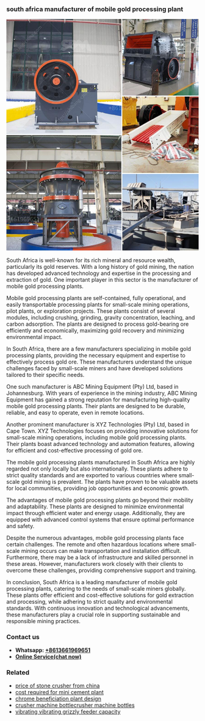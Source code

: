 <h3>south africa manufacturer of mobile gold processing plant</h3><img src='1702950510.jpg' alt=''><p>South Africa is well-known for its rich mineral and resource wealth, particularly its gold reserves. With a long history of gold mining, the nation has developed advanced technology and expertise in the processing and extraction of gold. One important player in this sector is the manufacturer of mobile gold processing plants.</p><p>Mobile gold processing plants are self-contained, fully operational, and easily transportable processing plants for small-scale mining operations, pilot plants, or exploration projects. These plants consist of several modules, including crushing, grinding, gravity concentration, leaching, and carbon adsorption. The plants are designed to process gold-bearing ore efficiently and economically, maximizing gold recovery and minimizing environmental impact.</p><p>In South Africa, there are a few manufacturers specializing in mobile gold processing plants, providing the necessary equipment and expertise to effectively process gold ore. These manufacturers understand the unique challenges faced by small-scale miners and have developed solutions tailored to their specific needs.</p><p>One such manufacturer is ABC Mining Equipment (Pty) Ltd, based in Johannesburg. With years of experience in the mining industry, ABC Mining Equipment has gained a strong reputation for manufacturing high-quality mobile gold processing plants. Their plants are designed to be durable, reliable, and easy to operate, even in remote locations.</p><p>Another prominent manufacturer is XYZ Technologies (Pty) Ltd, based in Cape Town. XYZ Technologies focuses on providing innovative solutions for small-scale mining operations, including mobile gold processing plants. Their plants boast advanced technology and automation features, allowing for efficient and cost-effective processing of gold ore.</p><p>The mobile gold processing plants manufactured in South Africa are highly regarded not only locally but also internationally. These plants adhere to strict quality standards and are exported to various countries where small-scale gold mining is prevalent. The plants have proven to be valuable assets for local communities, providing job opportunities and economic growth.</p><p>The advantages of mobile gold processing plants go beyond their mobility and adaptability. These plants are designed to minimize environmental impact through efficient water and energy usage. Additionally, they are equipped with advanced control systems that ensure optimal performance and safety.</p><p>Despite the numerous advantages, mobile gold processing plants face certain challenges. The remote and often hazardous locations where small-scale mining occurs can make transportation and installation difficult. Furthermore, there may be a lack of infrastructure and skilled personnel in these areas. However, manufacturers work closely with their clients to overcome these challenges, providing comprehensive support and training.</p><p>In conclusion, South Africa is a leading manufacturer of mobile gold processing plants, catering to the needs of small-scale miners globally. These plants offer efficient and cost-effective solutions for gold extraction and processing, while adhering to strict quality and environmental standards. With continuous innovation and technological advancements, these manufacturers play a crucial role in supporting sustainable and responsible mining practices.</p><h3>Contact us</h3><ul><li><strong>Whatsapp:&nbsp;<a href="https://wa.me/8613661969651">+8613661969651</a></strong></li><li><a href="https://swt.shibang-china.com/?git&amp;zhl&amp;south africa manufacturer of mobile gold processing plant"><strong>Online Service(chat now)</strong></a></li></ul><h3>Related</h3><ul><li><a href='price of stone crusher from china.md'>price of stone crusher from china</a></li><li><a href='cost required for mini cement plant.md'>cost required for mini cement plant</a></li><li><a href='chrome beneficiation plant design.md'>chrome beneficiation plant design</a></li><li><a href='crusher machine bottlecrusher machine bottles.md'>crusher machine bottlecrusher machine bottles</a></li><li><a href='vibrating vibrating grizzly feeder capacity.md'>vibrating vibrating grizzly feeder capacity</a></li></ul>